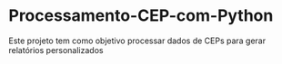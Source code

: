 # Processamento-CEP-com-Python
Este projeto tem como objetivo processar dados de CEPs para gerar relatórios personalizados
